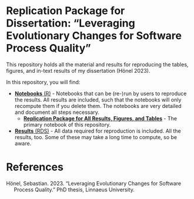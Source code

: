 # Replication Package for Dissertation: “Leveraging Evolutionary Changes for Software Process Quality”

This repository holds all the material and results for reproducing the
tables, figures, and in-text results of my dissertation (Hönel 2023).

In this repository, you will find:

- [**Notebooks** (R)](./notebooks) - Notebooks that can be (re-)run by
  users to reproduce the results. All results are included, such that
  the notebooks will only recompute them if you delete them. The
  notebooks are very detailed and document all steps necessary.
  - [**Replication Package for All Results, Figures, and
    Tables**](./notebooks/Replication.md) - The primary notebook of this
    repository.
- [**Results** (RDS)](./results) - All data required for reproduction is
  included. All the results, too. Some of these may take a long time to
  compute, so be aware.

# References

<div id="refs" class="references csl-bib-body hanging-indent">

<div id="ref-honel2023_phdthesis" class="csl-entry">

Hönel, Sebastian. 2023. “<span class="nocase">Leveraging Evolutionary
Changes for Software Process Quality</span>.” PhD thesis, Linnaeus
University.

</div>

</div>
